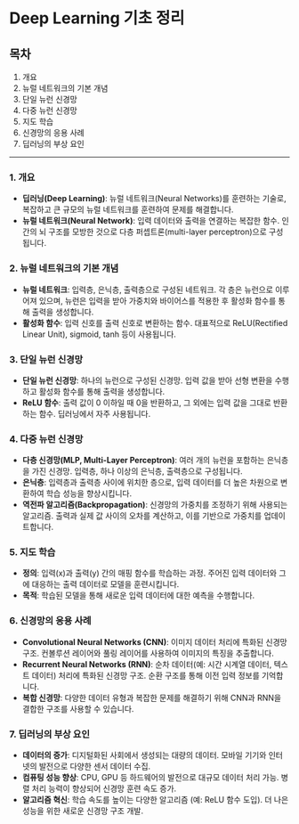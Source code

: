 # Deep Learning 기초 정리

## 목차
1. 개요
2. 뉴럴 네트워크의 기본 개념
3. 단일 뉴런 신경망
4. 다중 뉴런 신경망
5. 지도 학습
6. 신경망의 응용 사례
7. 딥러닝의 부상 요인

---

### 1. 개요
- **딥러닝(Deep Learning)**: 뉴럴 네트워크(Neural Networks)를 훈련하는 기술로, 복잡하고 큰 규모의 뉴럴 네트워크를 훈련하여 문제를 해결합니다.
- **뉴럴 네트워크(Neural Network)**: 입력 데이터와 출력을 연결하는 복잡한 함수. 인간의 뇌 구조를 모방한 것으로 다층 퍼셉트론(multi-layer perceptron)으로 구성됩니다.

### 2. 뉴럴 네트워크의 기본 개념
- **뉴럴 네트워크**: 입력층, 은닉층, 출력층으로 구성된 네트워크. 각 층은 뉴런으로 이루어져 있으며, 뉴런은 입력을 받아 가중치와 바이어스를 적용한 후 활성화 함수를 통해 출력을 생성합니다.
- **활성화 함수**: 입력 신호를 출력 신호로 변환하는 함수. 대표적으로 ReLU(Rectified Linear Unit), sigmoid, tanh 등이 사용됩니다.

### 3. 단일 뉴런 신경망
- **단일 뉴런 신경망**: 하나의 뉴런으로 구성된 신경망. 입력 값을 받아 선형 변환을 수행하고 활성화 함수를 통해 출력을 생성합니다.
- **ReLU 함수**: 출력 값이 0 이하일 때 0을 반환하고, 그 외에는 입력 값을 그대로 반환하는 함수. 딥러닝에서 자주 사용됩니다.

### 4. 다중 뉴런 신경망
- **다층 신경망(MLP, Multi-Layer Perceptron)**: 여러 개의 뉴런을 포함하는 은닉층을 가진 신경망. 입력층, 하나 이상의 은닉층, 출력층으로 구성됩니다.
- **은닉층**: 입력층과 출력층 사이에 위치한 층으로, 입력 데이터를 더 높은 차원으로 변환하여 학습 성능을 향상시킵니다.
- **역전파 알고리즘(Backpropagation)**: 신경망의 가중치를 조정하기 위해 사용되는 알고리즘. 출력과 실제 값 사이의 오차를 계산하고, 이를 기반으로 가중치를 업데이트합니다.

### 5. 지도 학습
- **정의**: 입력(x)과 출력(y) 간의 매핑 함수를 학습하는 과정. 주어진 입력 데이터와 그에 대응하는 출력 데이터로 모델을 훈련시킵니다.
- **목적**: 학습된 모델을 통해 새로운 입력 데이터에 대한 예측을 수행합니다.

### 6. 신경망의 응용 사례
- **Convolutional Neural Networks (CNN)**: 이미지 데이터 처리에 특화된 신경망 구조. 컨볼루션 레이어와 풀링 레이어를 사용하여 이미지의 특징을 추출합니다.
- **Recurrent Neural Networks (RNN)**: 순차 데이터(예: 시간 시계열 데이터, 텍스트 데이터) 처리에 특화된 신경망 구조. 순환 구조를 통해 이전 입력 정보를 기억합니다.
- **복합 신경망**: 다양한 데이터 유형과 복잡한 문제를 해결하기 위해 CNN과 RNN을 결합한 구조를 사용할 수 있습니다.

### 7. 딥러닝의 부상 요인
- **데이터의 증가**: 디지털화된 사회에서 생성되는 대량의 데이터. 모바일 기기와 인터넷의 발전으로 다양한 센서 데이터 수집.
- **컴퓨팅 성능 향상**: CPU, GPU 등 하드웨어의 발전으로 대규모 데이터 처리 가능. 병렬 처리 능력이 향상되어 신경망 훈련 속도 증가.
- **알고리즘 혁신**: 학습 속도를 높이는 다양한 알고리즘 (예: ReLU 함수 도입). 더 나은 성능을 위한 새로운 신경망 구조 개발.


